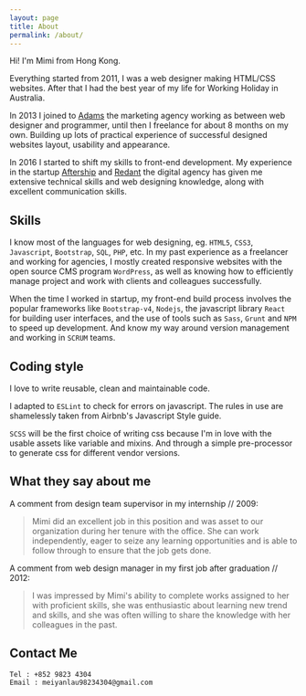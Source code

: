 ```yaml
---
layout: page
title: About
permalink: /about/
---
```


Hi! I'm Mimi from Hong Kong.

Everything started from 2011, I was a web designer making HTML/CSS websites. After that I had the best year of my life for Working Holiday in Australia.

In 2013 I joined to [Adams](http://www.adamshk.com/) the marketing agency working as between web designer and programmer, until then I freelance for about 8 months on my own. Building up lots of practical experience of successful designed websites layout, usability and appearance.

In 2016 I started to shift my skills to front-end development. My experience in the startup [Aftership](https://www.aftership.com) and [Redant](https://www.aftership.com) the digital agency has given me extensive technical skills and web designing knowledge, along with excellent communication skills.

## Skills

I know most of the languages for web designing, eg. `HTML5`, `CSS3`, `Javascript`, `Bootstrap`, `SQL`, `PHP`, etc. In my past experience as a freelancer and working for agencies, I mostly created responsive websites with the open source CMS program `WordPress`, as well as knowing how to efficiently manage project and work with clients and colleagues successfully.

When the time I worked in startup, my front-end build process involves the popular frameworks like `Bootstrap-v4`, `Nodejs`, the javascript library `React` for building user interfaces, and the use of tools such as `Sass`, `Grunt` and `NPM` to speed up development. And know my way around version management and working in `SCRUM` teams.

## Coding style

I love to write reusable, clean and maintainable code.

I adapted to `ESLint` to check for errors on javascript. The rules in use are shamelessly taken from Airbnb's Javascript Style guide.

`SCSS` will be the first choice of writing css because I'm in love with the usable assets like variable and mixins. And through a simple pre-processor to generate css for different vendor versions.

## What they say about me

A comment from design team supervisor in my internship // 2009:

> Mimi did an excellent job in this position and was asset to our organization during her tenure with the office. She can work independently, eager to seize any learning opportunities and is able to follow through to ensure that the job gets done.

A comment from web design manager in my first job after graduation // 2012:

> I was impressed by Mimi's ability to complete works assigned to her with proficient skills, she was enthusiastic about learning new trend and skills, and she was often willing to share the knowledge with her colleagues in the past.


## Contact Me
```
Tel : +852 9823 4304
Email : meiyanlau98234304@gmail.com
```
